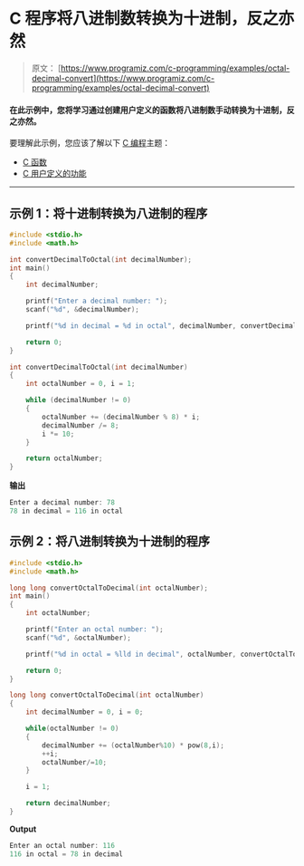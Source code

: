 # C 程序将八进制数转换为十进制，反之亦然

> 原文： [https://www.programiz.com/c-programming/examples/octal-decimal-convert](https://www.programiz.com/c-programming/examples/octal-decimal-convert)

#### 在此示例中，您将学习通过创建用户定义的函数将八进制数手动转换为十进制，反之亦然。

要理解此示例，您应该了解以下 [C 编程](/c-programming "C tutorial")主题：

*   [C 函数](/c-programming/c-functions)
*   [C 用户定义的功能](/c-programming/c-user-defined-functions)

* * *

## 示例 1：将十进制转换为八进制的程序

```c
#include <stdio.h>
#include <math.h>

int convertDecimalToOctal(int decimalNumber);
int main()
{
    int decimalNumber;

    printf("Enter a decimal number: ");
    scanf("%d", &decimalNumber);

    printf("%d in decimal = %d in octal", decimalNumber, convertDecimalToOctal(decimalNumber));

    return 0;
}

int convertDecimalToOctal(int decimalNumber)
{
    int octalNumber = 0, i = 1;

    while (decimalNumber != 0)
    {
        octalNumber += (decimalNumber % 8) * i;
        decimalNumber /= 8;
        i *= 10;
    }

    return octalNumber;
} 
```

**输出**

```c
Enter a decimal number: 78
78 in decimal = 116 in octal
```

## 示例 2：将八进制转换为十进制的程序

```c
#include <stdio.h>
#include <math.h>

long long convertOctalToDecimal(int octalNumber);
int main()
{
    int octalNumber;

    printf("Enter an octal number: ");
    scanf("%d", &octalNumber);

    printf("%d in octal = %lld in decimal", octalNumber, convertOctalToDecimal(octalNumber));

    return 0;
}

long long convertOctalToDecimal(int octalNumber)
{
    int decimalNumber = 0, i = 0;

    while(octalNumber != 0)
    {
        decimalNumber += (octalNumber%10) * pow(8,i);
        ++i;
        octalNumber/=10;
    }

    i = 1;

    return decimalNumber;
} 
```

**Output**

```c
Enter an octal number: 116
116 in octal = 78 in decimal 
```